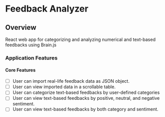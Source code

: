 # Feedback Analyzer

## Overview 

React web app for categorizing and analyzing numerical and text-based feedbacks using Brain.js

### Application Features

#### Core Features

- [ ] User can import real-life feedback data as JSON object.
- [ ] User can view imported data in a scrollable table.
- [ ] User can categorize text-based feedbacks by user-defined categories
- [ ] User can view text-based feedbacks by positive, neutral, and negative sentiment.
- [ ] User can view text-based feedbacks by both category and sentiment.
